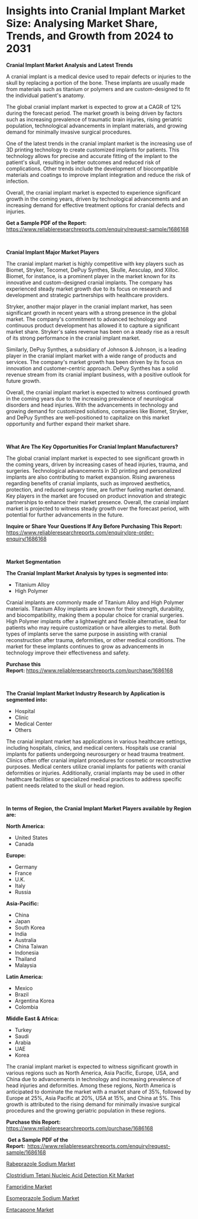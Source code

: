 <p><h1>Insights into Cranial Implant Market Size: Analysing Market Share, Trends, and Growth from 2024 to 2031</h1></p><p><strong>Cranial Implant Market Analysis and Latest Trends</strong></p>
<p><p>A cranial implant is a medical device used to repair defects or injuries to the skull by replacing a portion of the bone. These implants are usually made from materials such as titanium or polymers and are custom-designed to fit the individual patient's anatomy.</p><p>The global cranial implant market is expected to grow at a CAGR of 12% during the forecast period. The market growth is being driven by factors such as increasing prevalence of traumatic brain injuries, rising geriatric population, technological advancements in implant materials, and growing demand for minimally invasive surgical procedures.</p><p>One of the latest trends in the cranial implant market is the increasing use of 3D printing technology to create customized implants for patients. This technology allows for precise and accurate fitting of the implant to the patient's skull, resulting in better outcomes and reduced risk of complications. Other trends include the development of biocompatible materials and coatings to improve implant integration and reduce the risk of infection.</p><p>Overall, the cranial implant market is expected to experience significant growth in the coming years, driven by technological advancements and an increasing demand for effective treatment options for cranial defects and injuries.</p></p>
<p><strong>Get a Sample PDF of the Report:&nbsp;</strong> <a href="https://www.reliableresearchreports.com/enquiry/request-sample/1686168">https://www.reliableresearchreports.com/enquiry/request-sample/1686168</a></p>
<p>&nbsp;</p>
<p><strong>Cranial Implant Major Market Players</strong></p>
<p><p>The cranial implant market is highly competitive with key players such as Biomet, Stryker, Tecomet, DePuy Synthes, Skulle, Aesculap, and Xilloc. Biomet, for instance, is a prominent player in the market known for its innovative and custom-designed cranial implants. The company has experienced steady market growth due to its focus on research and development and strategic partnerships with healthcare providers.</p><p>Stryker, another major player in the cranial implant market, has seen significant growth in recent years with a strong presence in the global market. The company's commitment to advanced technology and continuous product development has allowed it to capture a significant market share. Stryker's sales revenue has been on a steady rise as a result of its strong performance in the cranial implant market.</p><p>Similarly, DePuy Synthes, a subsidiary of Johnson & Johnson, is a leading player in the cranial implant market with a wide range of products and services. The company's market growth has been driven by its focus on innovation and customer-centric approach. DePuy Synthes has a solid revenue stream from its cranial implant business, with a positive outlook for future growth.</p><p>Overall, the cranial implant market is expected to witness continued growth in the coming years due to the increasing prevalence of neurological disorders and head injuries. With the advancements in technology and growing demand for customized solutions, companies like Biomet, Stryker, and DePuy Synthes are well-positioned to capitalize on this market opportunity and further expand their market share.</p></p>
<p>&nbsp;</p>
<p><strong>What Are The Key Opportunities For Cranial Implant Manufacturers?</strong></p>
<p><p>The global cranial implant market is expected to see significant growth in the coming years, driven by increasing cases of head injuries, trauma, and surgeries. Technological advancements in 3D printing and personalized implants are also contributing to market expansion. Rising awareness regarding benefits of cranial implants, such as improved aesthetics, protection, and reduced surgery time, are further fueling market demand. Key players in the market are focused on product innovation and strategic partnerships to enhance their market presence. Overall, the cranial implant market is projected to witness steady growth over the forecast period, with potential for further advancements in the future.</p></p>
<p><strong>Inquire or Share Your Questions If Any Before Purchasing This Report:</strong> <a href="https://www.reliableresearchreports.com/enquiry/pre-order-enquiry/1686168">https://www.reliableresearchreports.com/enquiry/pre-order-enquiry/1686168</a></p>
<p>&nbsp;</p>
<p><strong>Market Segmentation</strong></p>
<p><strong>The Cranial Implant Market Analysis by types is segmented into:</strong></p>
<p><ul><li>Titanium Alloy</li><li>High Polymer</li></ul></p>
<p><p>Cranial implants are commonly made of Titanium Alloy and High Polymer materials. Titanium Alloy implants are known for their strength, durability, and biocompatibility, making them a popular choice for cranial surgeries. High Polymer implants offer a lightweight and flexible alternative, ideal for patients who may require customization or have allergies to metal. Both types of implants serve the same purpose in assisting with cranial reconstruction after trauma, deformities, or other medical conditions. The market for these implants continues to grow as advancements in technology improve their effectiveness and safety.</p></p>
<p><strong>Purchase this Report:&nbsp;</strong><a href="https://www.reliableresearchreports.com/purchase/1686168">https://www.reliableresearchreports.com/purchase/1686168</a></p>
<p>&nbsp;</p>
<p><strong>The Cranial Implant Market Industry Research by Application is segmented into:</strong></p>
<p><ul><li>Hospital</li><li>Clinic</li><li>Medical Center</li><li>Others</li></ul></p>
<p><p>The cranial implant market has applications in various healthcare settings, including hospitals, clinics, and medical centers. Hospitals use cranial implants for patients undergoing neurosurgery or head trauma treatment. Clinics often offer cranial implant procedures for cosmetic or reconstructive purposes. Medical centers utilize cranial implants for patients with cranial deformities or injuries. Additionally, cranial implants may be used in other healthcare facilities or specialized medical practices to address specific patient needs related to the skull or head region.</p></p>
<p>&nbsp;</p>
<p><strong>In terms of Region, the Cranial Implant Market Players available by Region are:</strong></p>
<p>
    <p> <strong> North America: </strong>
        <ul>
            <li>United States</li>
            <li>Canada</li>
        </ul>
        </p> 
    <p> <strong> Europe: </strong>
        <ul>
            <li>Germany</li>
            <li>France</li>
            <li>U.K.</li>
            <li>Italy</li>
            <li>Russia</li>
        </ul>
        </p> 
    <p> <strong> Asia-Pacific: </strong>
        <ul>
            <li>China</li>
            <li>Japan</li>
            <li>South Korea</li>
            <li>India</li>
            <li>Australia</li>
            <li>China Taiwan</li>
            <li>Indonesia</li>
            <li>Thailand</li>
            <li>Malaysia</li>
        </ul>
        </p> 
    <p> <strong> Latin America: </strong>
        <ul>
            <li>Mexico</li>
            <li>Brazil</li>
            <li>Argentina Korea</li>
            <li>Colombia</li>
        </ul>
        </p> 
    <p> <strong> Middle East & Africa: </strong>
        <ul>
            <li>Turkey</li>
            <li>Saudi</li>
            <li>Arabia</li>
            <li>UAE</li>
            <li>Korea</li>
        </ul>
    </p>
    </p>
<p><p>The cranial implant market is expected to witness significant growth in various regions such as North America, Asia Pacific, Europe, USA, and China due to advancements in technology and increasing prevalence of head injuries and deformities. Among these regions, North America is anticipated to dominate the market with a market share of 35%, followed by Europe at 25%, Asia Pacific at 20%, USA at 15%, and China at 5%. This growth is attributed to the rising demand for minimally invasive surgical procedures and the growing geriatric population in these regions.</p></p>
<p><strong>Purchase this Report: </strong><a href="https://www.reliableresearchreports.com/purchase/1686168">https://www.reliableresearchreports.com/purchase/1686168</a></p>
<p>&nbsp;<strong>Get a Sample PDF of the Report:&nbsp;&nbsp;</strong><a href="https://www.reliableresearchreports.com/enquiry/request-sample/1686168">https://www.reliableresearchreports.com/enquiry/request-sample/1686168</a></p>
<p><strong></strong></p>
<p><p><a href="https://medium.com/@josephbogan19/rabeprazole-sodium-market-trends-and-market-analysis-forecasted-for-period-2024-2031-7865b4fa3f5d">Rabeprazole Sodium Market</a></p><p><a href="https://github.com/wusalecollins540tpqoz/Market-Research-Report-List-1/blob/main/clostridium-tetani-nucleic-acid-detection-kit-market.md">Clostridium Tetani Nucleic Acid Detection Kit Market</a></p><p><a href="https://medium.com/@josephbogan19/fampridine-market-insight-market-trends-growth-forecasted-from-2024-to-2031-c937ac6b39f3">Fampridine Market</a></p><p><a href="https://medium.com/@josephbogan19/esomeprazole-sodium-market-insight-market-trends-growth-forecasted-from-2024-to-2031-7900632119b4">Esomeprazole Sodium Market</a></p><p><a href="https://medium.com/@josephbogan19/analyzing-entacapone-market-global-industry-perspective-and-forecast-2024-to-2031-f56ff3c06dfd">Entacapone Market</a></p></p>